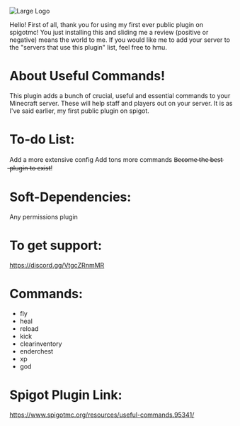 ![Large Logo](https://raw.githubusercontent.com/PastelRobots/useful-commands/master/assets/Useful-Commands.png)

Hello! First of all, thank you for using my first ever public plugin on spigotmc! You just installing this and sliding me a review (positive or negative) means the world to me. If you would like me to add your server to the "servers that use this plugin" list, feel free to hmu.

# About Useful Commands!
This plugin adds a bunch of crucial, useful and essential commands to your Minecraft server. These will help staff and players out on your server. It is as I've said earlier, my first public plugin on spigot.

# To-do List:
Add a more extensive config
Add tons more commands
B̶e̶c̶o̶m̶e̶ ̶t̶h̶e̶ ̶b̶e̶s̶t̶ ̶p̶l̶u̶g̶i̶n̶ ̶t̶o̶ ̶e̶x̶i̶s̶t̶!

# Soft-Dependencies:
Any permissions plugin

# To get support:
https://discord.gg/VtgcZRnmMR

# Commands:
* fly
* heal
* reload
* kick
* clearinventory
* enderchest
* xp
* god

# Spigot Plugin Link:
https://www.spigotmc.org/resources/useful-commands.95341/
